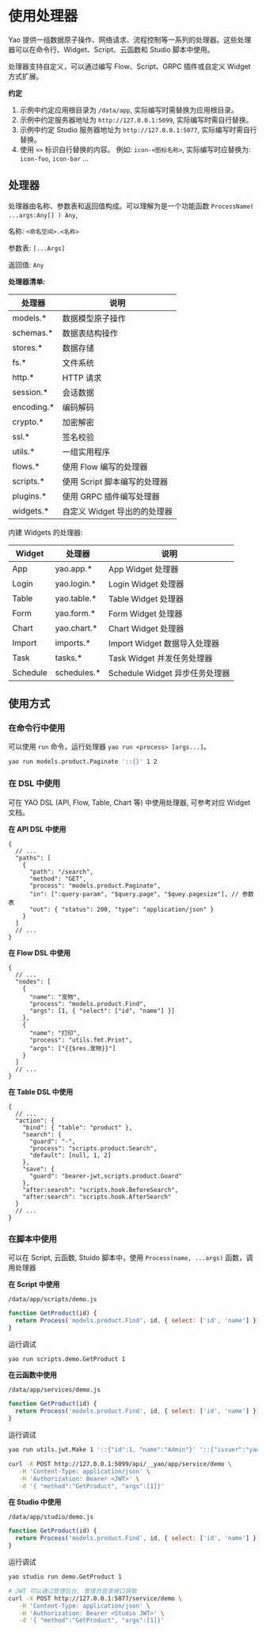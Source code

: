 # 使用处理器

Yao 提供一组数据原子操作、网络请求、流程控制等一系列的处理器。这些处理器可以在命令行、Widget、Script、云函数和 Studio 脚本中使用。

处理器支持自定义，可以通过编写 Flow、Script、GRPC 插件或自定义 Widget 方式扩展。

**约定**

1. 示例中约定应用根目录为 `/data/app`, 实际编写时需替换为应用根目录。
2. 示例中约定服务器地址为 `http://127.0.0.1:5099`, 实际编写时需自行替换。
3. 示例中约定 Studio 服务器地址为 `http://127.0.0.1:5077`, 实际编写时需自行替换。
4. 使用 `<>` 标识自行替换的内容。 例如: `icon-<图标名称>`, 实际编写时应替换为: `icon-foo`, `icon-bar` ...

## 处理器

处理器由名称、参数表和返回值构成。可以理解为是一个功能函数 `ProcessName( ...args:Any[] ) Any`,

名称: `<命名空间>.<名称>`

参数表: `[...Args]`

返回值: `Any`

**处理器清单:**

| 处理器      | 说明                         |
| ----------- | ---------------------------- |
| models.\*   | 数据模型原子操作             |
| schemas.\*  | 数据表结构操作               |
| stores.\*   | 数据存储                     |
| fs.\*       | 文件系统                     |
| http.\*     | HTTP 请求                    |
| session.\*  | 会话数据                     |
| encoding.\* | 编码解码                     |
| crypto.\*   | 加密解密                     |
| ssl.\*      | 签名校验                     |
| utils.\*    | 一组实用程序                 |
| flows.\*    | 使用 Flow 编写的处理器       |
| scripts.\*  | 使用 Script 脚本编写的处理器 |
| plugins.\*  | 使用 GRPC 插件编写处理器     |
| widgets.\*  | 自定义 Widget 导出的的处理器 |

内建 Widgets 的处理器:

| Widget   | 处理器       | 说明                           |
| -------- | ------------ | ------------------------------ |
| App      | yao.app.\*   | App Widget 处理器              |
| Login    | yao.login.\* | Login Widget 处理器            |
| Table    | yao.table.\* | Table Widget 处理器            |
| Form     | yao.form.\*  | Form Widget 处理器             |
| Chart    | yao.chart.\* | Chart Widget 处理器            |
| Import   | imports.\*   | Import Widget 数据导入处理器   |
| Task     | tasks.\*     | Task Widget 并发任务处理器     |
| Schedule | schedules.\* | Schedule Widget 异步任务处理器 |

## 使用方式

### 在命令行中使用

可以使用 `run` 命令，运行处理器 `yao run <process> [args...]`。

```bash
yao run models.product.Paginate '::{}' 1 2
```

### 在 DSL 中使用

可在 YAO DSL (API, Flow, Table, Chart 等) 中使用处理器, 可参考对应 Widget 文档。

**在 API DSL 中使用**

```jsonc
{
  // ...
  "paths": [
    {
      "path": "/search",
      "method": "GET",
      "process": "models.product.Paginate",
      "in": [":query-param", "$query.page", "$quey.pagesize"], // 参数表
      "out": { "status": 200, "type": "application/json" }
    }
  ]
  // ...
}
```

**在 Flow DSL 中使用**

```jsonc
{
  // ...
  "nodes": [
    {
      "name": "宠物",
      "process": "models.product.Find",
      "args": [1, { "select": ["id", "name"] }]
    },
    {
      "name": "打印",
      "process": "utils.fmt.Print",
      "args": ["{{$res.宠物}}"]
    }
  ]
  // ...
}
```

**在 Table DSL 中使用**

```jsonc
{
  // ...
  "action": {
    "bind": { "table": "product" },
    "search": {
      "guard": "-",
      "process": "scripts.product.Search",
      "default": [null, 1, 2]
    },
    "save": {
      "guard": "bearer-jwt,scripts.product.Guard"
    },
    "after:search": "scripts.hook.BeforeSearch",
    "after:search": "scripts.hook.AfterSearch"
  }
  // ...
}
```

### 在脚本中使用

可以在 Script, 云函数, Stuido 脚本中，使用 `Process(name, ...args)` 函数，调用处理器

**在 Script 中使用**

`/data/app/scripts/demo.js`

```javascript
function GetProduct(id) {
  return Process('models.product.Find', id, { select: ['id', 'name'] });
}
```

运行调试

```bash
yao run scripts.demo.GetProduct 1
```

**在云函数中使用**

`/data/app/services/demo.js`

```javascript
function GetProduct(id) {
  return Process('models.product.Find', id, { select: ['id', 'name'] });
}
```

运行调试

```bash
yao run utils.jwt.Make 1 '::{"id":1, "name":"Admin"}' '::{"issuer":"yao"}'
```

```bash
curl -X POST http://127.0.0.1:5099/api/__yao/app/service/demo \
   -H 'Content-Type: application/json' \
   -H 'Authorization: Bearer <JWT>' \
   -d '{ "method":"GetProduct", "args":[1]}'
```

**在 Studio 中使用**

`/data/app/studio/demo.js`

```javascript
function GetProduct(id) {
  return Process('models.product.Find', id, { select: ['id', 'name'] });
}
```

运行调试

```bash
yao studio run demo.GetProduct 1
```

```bash
# JWT 可以通过管理后台, 管理员登录接口获取
curl -X POST http://127.0.0.1:5077/service/demo \
   -H 'Content-Type: application/json' \
   -H 'Authorization: Bearer <Studio JWT>' \
   -d '{ "method":"GetProduct", "args":[1]}'

```
